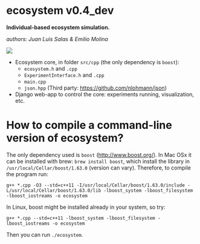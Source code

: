 # ecosystem v0.4\_dev

**Individual-based ecosystem simulation.**

*authors: Juan Luis Salas & Emilio Molina*

![](https://raw.githubusercontent.com/EliosMolina/ecosystem/master/doc/images/ecosystem_0.4_dev.gif)

- Ecosystem core, in folder `src/cpp` (the only dependency is `boost`):
    + `ecosystem.h` and `.cpp`
    + `ExperimentInterface.h` and `.cpp`
    + `main.cpp`
    + `json.hpp` (Third party: https://github.com/nlohmann/json)
- Django web-app to control the core: experiments running, visualization, etc.

# How to compile a command-line version of ecosystem?

The only dependency used is `boost` (http://www.boost.org/). In Mac OSx it can be installed with brew: `brew install boost`, which install the library in `/usr/local/Cellar/boost/1.63.0` (version can vary). Therefore, to compile the program run:

`g++ *.cpp -O3 --std=c++11 -I/usr/local/Cellar/boost/1.63.0/include -L/usr/local/Cellar/boost/1.63.0/lib -lboost_system -lboost_filesystem -lboost_iostreams -o ecosystem`

In Linux, boost might be installed already in your system, so try:

`g++ *.cpp --std=c++11 -lboost_system -lboost_filesystem -lboost_iostreams -o ecosystem`

Then you can run `./ecosystem`.
